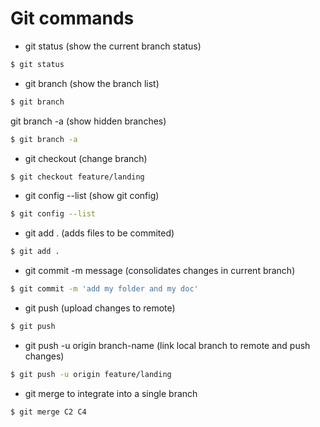 # Git commands
- git status (show the current branch status)
```sh
$ git status
```
- git branch (show the branch list)
```sh
$ git branch
```
git branch -a (show hidden branches)
```sh
$ git branch -a
```
- git checkout (change branch)
```sh
$ git checkout feature/landing
```
- git config --list (show git config)
```sh
$ git config --list
```
- git add . (adds files to be commited)
```sh
$ git add .
```
- git commit -m message (consolidates changes in current branch)
```sh
$ git commit -m 'add my folder and my doc'
```
- git push (upload changes to remote)
```sh
$ git push
```
- git push -u origin branch-name (link local branch to remote and push changes)
```sh
$ git push -u origin feature/landing
```
- git merge to integrate into a single branch
```sh
$ git merge C2 C4
```




